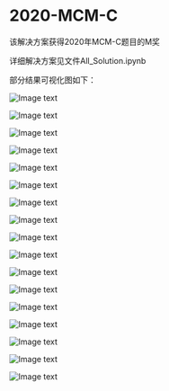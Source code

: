 # 2020-MCM-C

该解决方案获得2020年MCM-C题目的M奖

详细解决方案见文件All_Solution.ipynb

部分结果可视化图如下：

![Image text](imgs/1.png)

![Image text](imgs/2.png)

![Image text](imgs/3.png)

![Image text](imgs/4.png)

![Image text](imgs/5.png)

![Image text](imgs/6.png)

![Image text](imgs/7.png)

![Image text](imgs/8.png)

![Image text](imgs/9.png)

![Image text](imgs/10.png)

![Image text](imgs/11.png)

![Image text](imgs/12.png)

![Image text](imgs/13.png)

![Image text](imgs/14.png)

![Image text](imgs/15.png)

![Image text](imgs/16.png)

![Image text](imgs/17.png)

